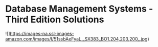# Database Management Systems - Third Edition Solutions


![]https://images-na.ssl-images-amazon.com/images/I/51ssbAeFyaL._SX383_BO1,204,203,200_.jpg)
